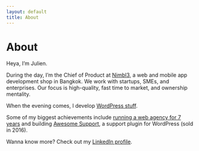 ```yaml
---
layout: default
title: About
---
```


<div class="post">
	<h1 class="pageTitle">About</h1>
	<p class="intro">Heya, I’m Julien.</p>
	<p>During the day, I’m the Chief of Product at <a href="http://nimbl3.com/" target="_blank">Nimbl3</a>, a web and mobile app development shop in Bangkok. We work with startups, SMEs, and enterprises. Our focus is high-quality, fast time to market, and ownership mentality.</p>
	<p>When the evening comes, I develop <a href="https://profiles.wordpress.org/julien731/" target="_blank">WordPress stuff</a>.</p>
	<p>Some of my biggest achievements include <a href="/work/n2clic">running a web agency for 7 years</a> and building <a href="/work/awesome-support">Awesome Support</a>, a support plugin for WordPress (sold in 2016).</p>
	<p>Wanna know more? Check out my <a href="https://www.linkedin.com/in/julienliabeuf/" target="_blank">LinkedIn profile</a>.</p>
</div>
